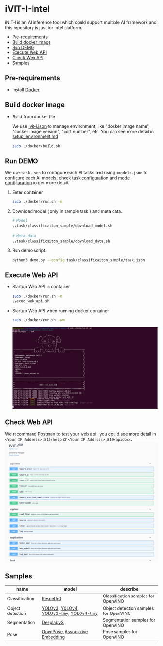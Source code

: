 # iVIT-I-Intel
iNIT-I is an AI inference tool which could support multiple AI framework and this repository is just for intel platform.

* [Pre-requirements](#pre-requirements)
* [Build docker image](#build-docker-image)
* [Run DEMO](#run-demo)
* [Execute Web API](#execute-web-api)
* [Check Web API](#check-web-api)
* [Samples](#samples)

## Pre-requirements
* Install [Docker](https://docs.docker.com/engine/install/ubuntu/)

##  Build docker image
* Build from docker file
    
    We use [ivit-i.json](ivit-i.json) to manage environment, like "docker image name", "docker image version", "port number", etc. You can see more detail in [setup_environment.md](docs/setup_environment.md)
    ```bash
    sudo ./docker/build.sh
    ```

## Run DEMO
We use `task.json` to configure each AI tasks and using `<model>.json` to configure each AI models, check [ task configuration ](./docs/task_configuration.md) and [model configuration](./docs/model_configuration.md) to get more detail.

1. Enter container
    ```bash
    sudo ./docker/run.sh -m
    ```
2. Download model ( only in sample task ) and meta data.
    ```bash
    # Model
    ./task/classificaiton_sample/download_model.sh

    # Meta data
    ./task/classificaiton_sample/download_data.sh
    ```
3. Run demo script.
    ``` bash
    python3 demo.py --config task/classificaiton_sample/task.json
    ```

## Execute Web API
* Startup Web API in container
    ```bash
    sudo ./docker/run.sh -m
    ./exec_web_api.sh
    ```
* Startup Web API when running docker container
    ```bash
    sudo ./docker/run.sh -wm
    ```
    ![image](./docs/images/execute_web_api.png)

## Check Web API
We recommand [Postman](https://www.postman.com/) to test your web api , you could see more detail in `<Your IP Address>:819/help` or `<Your IP Address>:819/apidocs`.
![apidocs](docs/images/apidocs.png)

## Samples

name             | model                            | describe
-----------------|-----------------------------------------|--------------
Classification   | [Resnet50](https://docs.openvino.ai/latest/omz_models_model_resnet_50_tf.html)                              | Classification samples for OpenVINO
Object detection | [YOLOv3](https://docs.openvino.ai/latest/omz_models_model_yolo_v3_tf.html), [YOLOv4](https://docs.openvino.ai/latest/omz_models_model_yolo_v4_tf.html), [YOLOv3-tiny](https://docs.openvino.ai/latest/omz_models_model_yolo_v3_tiny_tf.html), [YOLOv4-tiny](https://docs.openvino.ai/latest/omz_models_model_yolo_v4_tiny_tf.html)| Object detection samples for OpenVINO
Segmentation     | [Deeplabv3](https://docs.openvino.ai/latest/omz_models_model_deeplabv3.html)                               | Segmentation samples for OpenVINO
Pose             | [OpenPose](https://docs.openvino.ai/latest/omz_demos_human_pose_estimation_demo_python.html#doxid-omz-demos-human-pose-estimation-demo-python),  [Associative Embedding ](https://docs.openvino.ai/latest/omz_demos_human_pose_estimation_demo_python.html#doxid-omz-demos-human-pose-estimation-demo-python)        | Pose samples for OpenVINO
